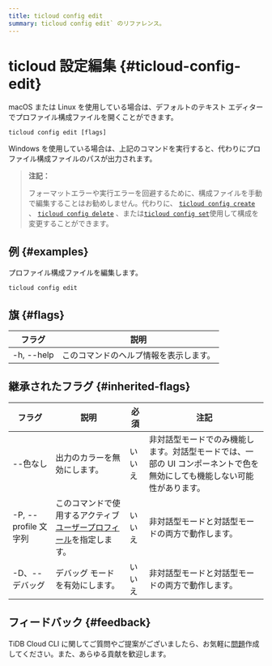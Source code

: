 ```yaml
---
title: ticloud config edit
summary: ticloud config edit` のリファレンス。
---
```


# ticloud 設定編集 {#ticloud-config-edit}

macOS または Linux を使用している場合は、デフォルトのテキスト エディターでプロファイル構成ファイルを開くことができます。

```shell
ticloud config edit [flags]
```

Windows を使用している場合は、上記のコマンドを実行すると、代わりにプロファイル構成ファイルのパスが出力されます。

> **注記：**
>
> フォーマットエラーや実行エラーを回避するために、構成ファイルを手動で編集することはお勧めしません。代わりに、 [`ticloud config create`](/tidb-cloud/ticloud-config-create.md) 、 [`ticloud config delete`](/tidb-cloud/ticloud-config-delete.md) 、または[`ticloud config set`](/tidb-cloud/ticloud-config-set.md)使用して構成を変更することができます。

## 例 {#examples}

プロファイル構成ファイルを編集します。

```shell
ticloud config edit
```

## 旗 {#flags}

| フラグ        | 説明                  |
| ---------- | ------------------- |
| -h, --help | このコマンドのヘルプ情報を表示します。 |

## 継承されたフラグ {#inherited-flags}

| フラグ               | 説明                                                                             | 必須  | 注記                                                             |
| ----------------- | ------------------------------------------------------------------------------ | --- | -------------------------------------------------------------- |
| --色なし             | 出力のカラーを無効にします。                                                                 | いいえ | 非対話型モードでのみ機能します。対話型モードでは、一部の UI コンポーネントで色を無効にしても機能しない可能性があります。 |
| -P, --profile 文字列 | このコマンドで使用するアクティブ[ユーザープロフィール](/tidb-cloud/cli-reference.md#user-profile)を指定します。 | いいえ | 非対話型モードと対話型モードの両方で動作します。                                       |
| -D、--デバッグ         | デバッグ モードを有効にします。                                                               | いいえ | 非対話型モードと対話型モードの両方で動作します。                                       |

## フィードバック {#feedback}

TiDB Cloud CLI に関してご質問やご提案がございましたら、お気軽に[問題](https://github.com/tidbcloud/tidbcloud-cli/issues/new/choose)作成してください。また、あらゆる貢献を歓迎します。
